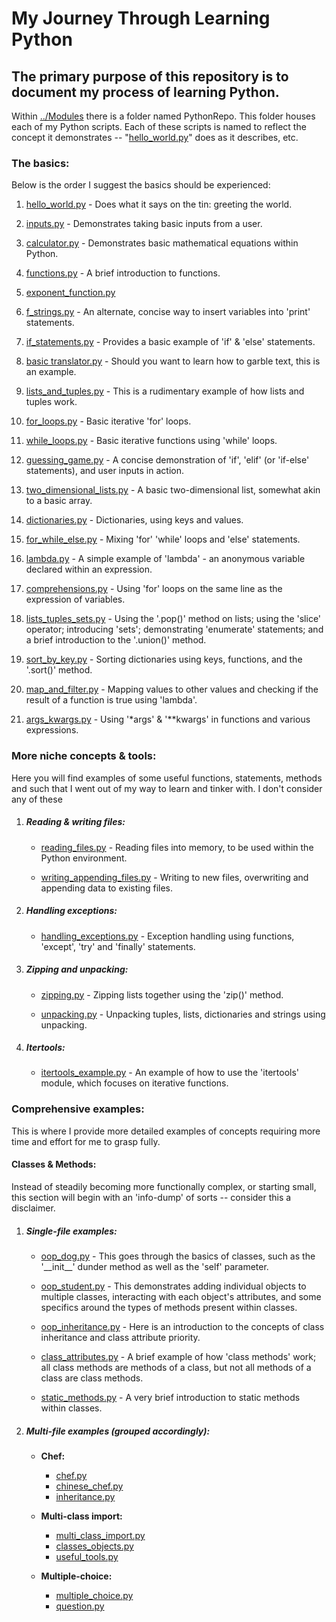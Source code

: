 # My Journey Through Learning Python
## The primary purpose of this repository is to document my process of learning Python. 

Within [../Modules](Modules) there is a folder named PythonRepo. This folder houses each of my Python scripts. 
Each of these scripts is named to reflect the concept it demonstrates -- 
"[hello_world.py](Modules/LearningExamples/hello_world.py)" does as it describes, etc.


### The basics:
Below is the order I suggest the basics should be experienced:

1) [hello_world.py](Modules/LearningExamples/hello_world.py) - Does what it says on the tin: greeting the world.

2) [inputs.py](Modules/LearningExamples/inputs.py) - Demonstrates taking basic inputs from a user.

3) [calculator.py](Modules/LearningExamples/calculator.py) - Demonstrates basic mathematical equations within Python.

4) [functions.py](Modules/LearningExamples/functions.py) - A brief introduction to functions.

5) [exponent_function.py](Modules/LearningExamples/exponent_function.py)

6) [f_strings.py](Modules/LearningExamples/f_strings.py) - An alternate, concise way to insert variables into 'print' 
statements.

7) [if_statements.py](Modules/LearningExamples/if_statements.py) - Provides a basic example of 'if' & 'else' statements.

8) [basic translator.py](Modules/LearningExamples/basic_translator.py) - Should you want to learn how to garble text, 
this is an example.

9) [lists_and_tuples.py](Modules/LearningExamples/lists_and_tuples.py) - This is a rudimentary example of how lists 
and tuples work.

10) [for_loops.py](Modules/LearningExamples/for_loops.py) - Basic iterative 'for' loops.

11) [while_loops.py](Modules/LearningExamples/while_loops.py) - Basic iterative functions using 'while' loops.

12) [guessing_game.py](Modules/LearningExamples/guessing_game.py) - A concise demonstration of 'if', 'elif' (or 
'if-else' statements), and user inputs in action.

13) [two_dimensional_lists.py](Modules/LearningExamples/two_dimensional_lists.py) - A basic two-dimensional list,
somewhat akin to a basic array.

14) [dictionaries.py](Modules/LearningExamples/dictionaries.py) - Dictionaries, using keys and values.

15) [for_while_else.py](Modules/LearningExamples/for_while_else.py) - Mixing 'for' 'while' loops and 'else' statements.

16) [lambda.py](Modules/LearningExamples/lambda.py) - A simple example of 'lambda' - an anonymous variable declared 
within an expression.

17) [comprehensions.py](Modules/LearningExamples/comprehensions.py) - Using 'for' loops on the same line as the 
expression of variables.

18) [lists_tuples_sets.py](Modules/LearningExamples/lists_tuples_sets.py) - Using the '.pop()' method on lists; using 
the 'slice' operator; introducing 'sets'; demonstrating 'enumerate' statements; and a brief introduction to the 
'.union()' method.

19) [sort_by_key.py](Modules/LearningExamples/sort_by_key.py) - Sorting dictionaries using keys, functions, and the 
'.sort()' method.

20) [map_and_filter.py](Modules/LearningExamples/map_and_filter.py) - Mapping values to other values and checking if 
the result of a function is true using 'lambda'.

21) [args_kwargs.py](Modules/LearningExamples/args_kwargs.py) - Using '*args' & '**kwargs' in functions and various 
expressions.

### More niche concepts & tools:
Here you will find examples of some useful functions, statements, methods and such that I went out of my way to learn 
and tinker with. I don't consider any of these 

1) ##### Reading & writing files:

   + [reading_files.py](Modules/LearningExamples/reading_files.py) - Reading files into memory, to be used within the 
   Python environment.

   + [writing_appending_files.py](Modules/LearningExamples/writing_appending_files.py) - Writing to new files, 
   overwriting and appending data to existing files.
   
2) ##### Handling exceptions:

   + [handling_exceptions.py](Modules/LearningExamples/handling_exceptions.py) - Exception handling using functions, 
   'except', 'try' and 'finally' statements.

3) ##### Zipping and unpacking:

   + [zipping.py](Modules/LearningExamples/zipping.py) - Zipping lists together using the 'zip()' method.

   + [unpacking.py](Modules/LearningExamples/unpacking.py) - Unpacking tuples, lists, dictionaries and strings using 
   unpacking.

4) ##### Itertools:

   + [itertools_example.py](Modules/LearningExamples/itertools_example.py) - An example of how to use the 'itertools' 
   module, which focuses on iterative functions.

### Comprehensive examples:
This is where I provide more detailed examples of concepts requiring more time and effort for me to grasp fully.

#### Classes & Methods:
Instead of steadily becoming more functionally complex, or starting small, this section will begin with an 'info-dump'
of sorts -- consider this a disclaimer.

1) ##### Single-file examples:

   + [oop_dog.py](Modules/LearningExamples/oop_dog.py) - This goes through the basics of classes, such as the 
   '\_\_init__' dunder method as well as the 'self' parameter.

   + [oop_student.py](Modules/LearningExamples/oop_student.py) - This demonstrates adding individual objects to 
   multiple classes, interacting with each object's attributes, and some specifics around the types of methods present 
   within classes.

   + [oop_inheritance.py](Modules/LearningExamples/oop_inheritance.py) - Here is an introduction to the concepts of 
   class inheritance and class attribute priority.

   + [class_attributes.py](Modules/LearningExamples/class_attributes.py) - A brief example of how 'class methods' work; 
   all class methods are methods of a class, but not all methods of a class are class methods.

   + [static_methods.py](Modules/LearningExamples/static_methods.py) - A very brief introduction to static methods 
   within classes.

2) ##### Multi-file examples (grouped accordingly):

   + **Chef:**
     - [chef.py](Modules/LearningExamples/chef.py)
     - [chinese_chef.py](Modules/LearningExamples/chinese_chef.py)
     - [inheritance.py](Modules/LearningExamples/inheritance.py)

   + **Multi-class import:**
     - [multi_class_import.py](Modules/LearningExamples/multi_class_import.py)
     - [classes_objects.py](Modules/LearningExamples/classes_objects.py)
     - [useful_tools.py](Modules/LearningExamples/useful_tools.py)

   + **Multiple-choice:**
     - [multiple_choice.py](Modules/LearningExamples/multiple_choice.py)
     - [question.py](Modules/LearningExamples/question.py)
